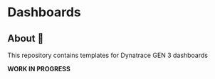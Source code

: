 # Dashboards

## About 📑
This repository contains templates for Dynatrace GEN 3 dashboards

**WORK IN PROGRESS**